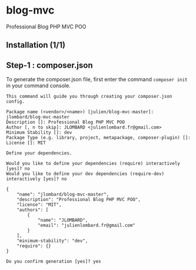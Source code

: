 # blog-mvc
Professional Blog PHP MVC POO

## Installation (1/1)


## Step-1 : composer.json

To generate the composer.json file, first enter the command `composer init` in your command console.

```
This command will guide you through creating your composer.json config.

Package name (<vendor>/<name>) [julien/blog-mvc-master]: jlombard/blog-mvc-master
Description []: Professional Blog PHP MVC POO
Author [, n to skip]: JLOMBARD <julienlombard.fr@gmail.com>
Minimum Stability []: dev
Package Type (e.g. library, project, metapackage, composer-plugin) []:
License []: MIT

Define your dependencies.

Would you like to define your dependencies (require) interactively [yes]? no
Would you like to define your dev dependencies (require-dev) interactively [yes]? no

{
    "name": "jlombard/blog-mvc-master",
    "description": "Professional Blog PHP MVC POO",
    "license": "MIT",
    "authors": [
        {
            "name": "JLOMBARD",
            "email": "julienlombard.fr@gmail.com"
        }
    ],
    "minimum-stability": "dev",
    "require": {}
}

Do you confirm generation [yes]? yes
```
